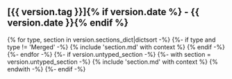 ## [{{ version.tag }}]{% if version.date %} - {{ version.date }}{% endif %}

{% for type, section in version.sections_dict|dictsort -%}
{%- if type and type != 'Merged' -%}
{% include 'section.md' with context %}
{% endif -%}
{%- endfor -%}
{%- if version.untyped_section -%}
{%- with section = version.untyped_section -%}
{% include 'section.md' with context %}
{% endwith -%}
{%- endif -%}
